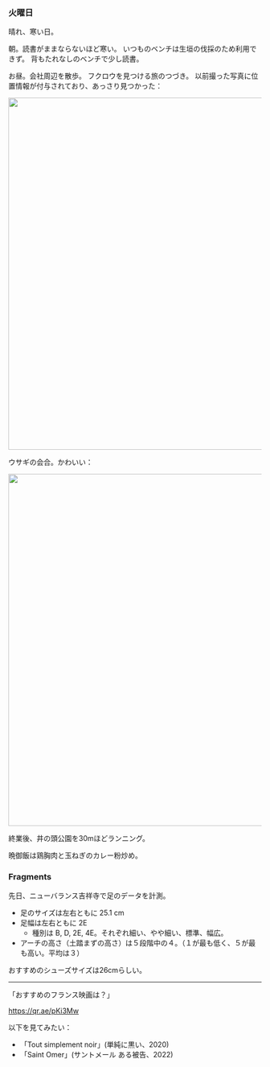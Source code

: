 ### 火曜日

晴れ、寒い日。

朝。読書がままならないほど寒い。
いつものベンチは生垣の伐採のため利用できず。
背もたれなしのベンチで少し読書。

お昼。会社周辺を散歩。
フクロウを見つける旅のつづき。
以前撮った写真に位置情報が付与されており、あっさり見つかった：

<img src="https://i.imgur.com/OzghAmq.jpg" width="700">

ウサギの会合。かわいい：

<img src="https://i.imgur.com/mQEhVk8.jpg" width="700">

終業後、井の頭公園を30mほどランニング。

晩御飯は鶏胸肉と玉ねぎのカレー粉炒め。

### Fragments

先日、ニューバランス吉祥寺で足のデータを計測。

- 足のサイズは左右ともに 25.1 cm
- 足幅は左右ともに 2E
    - 種別は B, D, 2E, 4E。それぞれ細い、やや細い、標準、幅広。
- アーチの高さ（土踏まずの高さ）は５段階中の４。（１が最も低く、５が最も高い。平均は３）

おすすめのシューズサイズは26cmらしい。

---

「おすすめのフランス映画は？」

https://qr.ae/pKi3Mw

以下を見てみたい：

- 「Tout simplement noir」(単純に黒い、2020)
- 「Saint Omer」(サントメール ある被告、2022)